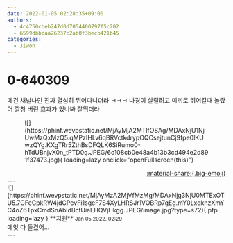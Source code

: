 ```yaml
---
date: 2022-01-05 02:28:35+09:00
authors:
  - 4c4750cbeb247d0d7054400797f5c202
  - 6599dbbcaa26237c2ab0f3becb421b45
categories:
  - Jiwon
---
```


# 0-640309

<div class="post-container" markdown="1">
<div class="content-container md-sidebar__scrollwrap" markdown="1">

메건 채널나인 진짜 열심히 뛰어다니더라 ㅋㅋㅋ 나경이 살릴려고 미끼로 뛰어갈때 놀랐어 깔창 버린 효과가 있나봐 잘뛰더라 
<figure markdown="1">
![](https://phinf.wevpstatic.net/MjAyMjA2MTlfOSAg/MDAxNjU1NjUwMzQxMzQ5.qMPzIHLv6qBRVctkdrypOQCsejtunCj9fpe0lKUwzQYg.KXgTRr5ZthBsDFQLK6SiRumo0-hTdUBnjvX0n_tPTD0g.JPEG/6c108cb0e48a4b13b3cd494e2d891f37473.jpg){ loading=lazy onclick="openFullscreen(this)"}
</figure>


</div>
</div>

<div style="text-align: right;" markdown="1">
<a href="https://weverse.io/fromis9/fanpost/0-640309" style="text-align: right;">:material-share:{.big-emoji}</a>
</div>
---

<div class="comments-container md-sidebar__scrollwrap" markdown="1">
<div class="comment" markdown="1">
<div class='id-container' markdown="1">
![](https://phinf.wevpstatic.net/MjAyMzA2MjVfMzMg/MDAxNjg3NjU0MTExOTU5.7GFeCpkRW4jdCPevFi1sgeF7S4XyLHRSJr1VOBRp7gEg.mY0LxqknzXmYC4oZ6TpxCmdSnAbldBctUiaEHQVjHkgg.JPEG/image.jpg?type=s72){ pfp loading=lazy }
**<span class="artist">지원</span>** <small>Jan 05 2022, 02:29</small><br>
</div>
<div class='comment-body' markdown="1">
에잇 다 들켰어...
</div>
</div>
</div>
---
